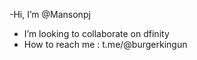 -Hi, I’m @Mansonpj
-  I’m looking to collaborate on dfinity
-  How to reach me :
t.me/@burgerkingun
<!---
Mansonpj/Mansonpj is a ✨ special ✨ repository because its `README.md` (this file) appears on your GitHub profile.
You can click the Preview link to take a look at your changes.
--->

